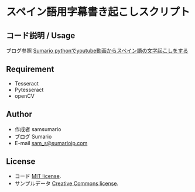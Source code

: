 # スペイン語用字幕書き起こしスクリプト

## コード説明 / Usage

ブログ参照 [Sumario pythonでyoutube動画からスペイン語の文字起こしをする](https://sumariojp.com/2021/08/19/676)

## Requirement

* Tesseract
* Pytesseract
* openCV

## Author
 
* 作成者 samsumario
* ブログ Sumario
* E-mail sam_s@sumariojp.com
 
## License
* コード
[MIT license](https://en.wikipedia.org/wiki/MIT_License).
* サンプルデータ
[Creative Commons license](https://creativecommons.org/).
 